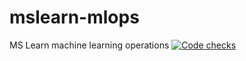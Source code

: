 # mslearn-mlops
MS Learn machine learning operations
[![Code checks](https://github.com/louis103/mslearn-mlops/actions/workflows/04-code-checks.yml/badge.svg)](https://github.com/louis103/mslearn-mlops/actions/workflows/04-code-checks.yml)
